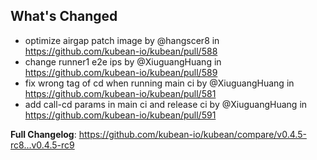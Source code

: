 ## What's Changed
* optimize airgap patch image by @hangscer8 in https://github.com/kubean-io/kubean/pull/588
* change runner1 e2e ips by @XiuguangHuang in https://github.com/kubean-io/kubean/pull/589
* fix wrong tag of cd when running main ci by @XiuguangHuang in https://github.com/kubean-io/kubean/pull/581
* add call-cd params in main ci and release ci by @XiuguangHuang in https://github.com/kubean-io/kubean/pull/591


**Full Changelog**: https://github.com/kubean-io/kubean/compare/v0.4.5-rc8...v0.4.5-rc9
